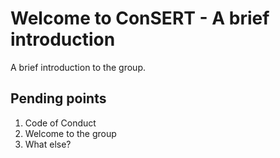 # Welcome to ConSERT - A brief introduction
A brief introduction to the group. 
## Pending points
1) Code of Conduct
2) Welcome to the group
3) What else?
